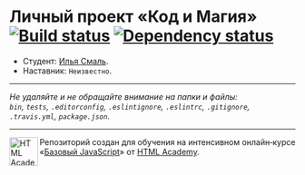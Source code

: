 # Личный проект «Код и Магия» [![Build status][travis-image]][travis-url] [![Dependency status][dependency-image]][dependency-url]

* Студент: [Илья Смаль](https://up.htmlacademy.ru/javascript/7/user/72753).
* Наставник: `Неизвестно`.

---

_Не удаляйте и не обращайте внимание на папки и файлы:_<br>
_`bin`, `tests`, `.editorconfig`, `.eslintignore`, `.eslintrc`, `.gitignore`, `.travis.yml`, `package.json`._

---

<a href="https://htmlacademy.ru/intensive/javascript"><img align="left" width="50" height="50" title="HTML Academy" src="https://up.htmlacademy.ru/static/img/intensive/javascript/logo-for-github.svg"></a>

Репозиторий создан для обучения на интенсивном онлайн‑курсе «[Базовый JavaScript](https://htmlacademy.ru/intensive/javascript)» от [HTML Academy](https://htmlacademy.ru).

[travis-image]: https://travis-ci.org/htmlacademy-javascript/72753-code-and-magick.svg?branch=master
[travis-url]: https://travis-ci.org/htmlacademy-javascript/72753-code-and-magick
[dependency-image]: https://david-dm.org/htmlacademy-javascript/72753-code-and-magick.svg?style=flat-square
[dependency-url]: https://david-dm.org/htmlacademy-javascript/72753-code-and-magick

